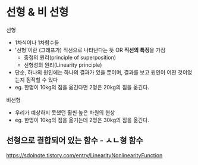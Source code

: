 # 선형 & 비 선형 


선형 
- 1차식이나 1차함수들
- '선형'이란 (그래프가) 직선으로 나타난다는 뜻 OR **직선의 특징**을 가짐 
    - 중첩의 원리(principle of superposition)
    - 선형성의 원리(Linearity principle)
- 단순, 하나의 원인에는 하나의 결과가 있을 뿐이며, 결과를 보고 원인이 어떤 것이었는지 짐작할 수 있다
- eg. 한명이 10kg의 짐을 옮긴다면 2명은 20kg의 짐을 옮긴다. 

비선형 
- 우리가 예상하지 못했던 훨씬 높은 차원의 현상
- eg. 한명이 10kg의 짐을 옮기는데 2명은 30kg의 짐을 옮긴다. 



## 선형으로 결합되어 있는 함수 - ㅅㄴ형 함수 

https://sdolnote.tistory.com/entry/LinearityNonlinearityFunction